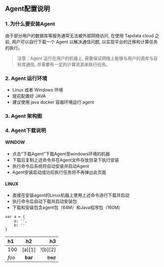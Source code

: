 ## **Agent配置说明**
### **1. 为什么要安装Agent**
由于部分用户的数据库等服务通常无法被外部网络访问, 在使用 Tapdata cloud 之前, 用户可以自行下载一个 Agent 以解决通信问题, 以实现平台的迁移和计算任务的执行。
>注意：Agent 运行在用户的机器上, 需要保证网络上能够与用户的源库与目标库通信, 并需要有一定的计算资源来执行任务。
### **2. Agent 运行环境**
- Linux 或者 Windows 环境<br>
- 提前配置好 JAVA<br>
- 建议使用 java docker 容器环境运行 agent

### **3. Agent 架构图**


### **4. Agent下载说明**
#### **WINDOW**
- 点击“下载Agent”下载Agent至windows环境的机器
- 下载后复制上述命令并在Agent文件存放目录下执行安装
- 执行命令后系统将自动安装并启动Agent
- Agent安装启动成功后执行任务将不再弹出此页面

#### **LINUX**
- 直接在安装agent的Linux机器上使用上述命令进行下载并启动<br>
- 执行命令后自动下载并启动安装包<br>
- 下载和安装包含agent包（64M）和Java程序包（160M）<br>

```
var a = {
	a: '',
	b: ''
}
```

| h1    |    h2   |      h3 |
|:------|:-------:|--------:|
| 100   | [a][1]  | ![b][2] |
| *foo* | **bar** | ~~baz~~ |


